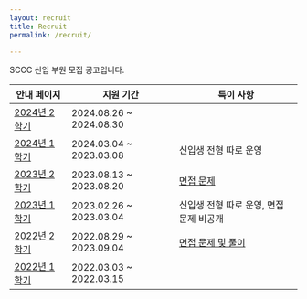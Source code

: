 ```yaml
---
layout: recruit
title: Recruit
permalink: /recruit/

---
```


SCCC 신입 부원 모집 공고입니다.

| 안내 페이지                                                  | 지원 기간               | 특이 사항                                                    |
| ------------------------------------------------------------ | ----------------------- | ------------------------------------------------------------ |
| [2024년 2학기](/recruit/2024/2/)                             | 2024.08.26 ~ 2024.08.30 |                                                              |
| [2024년 1학기](/recruit/2024/1/)                             | 2024.03.04 ~ 2023.03.08 | 신입생 전형 따로 운영                                        |
| [2023년 2학기](/recruit/2023/2/)                             | 2023.08.13 ~ 2023.08.20 | [면접 문제](https://www.acmicpc.net/workbook/view/16808)     |
| [2023년 1학기](/recruit/2023/1/)                             | 2023.02.26 ~ 2023.03.04 | 신입생 전형 따로 운영, 면접 문제 비공개                      |
| [2022년 2학기](https://docs.google.com/document/d/1Mmilw2Qeo9-lCW2-U0esuSNvaSKpNiCFdVQiDa6isJc/edit?usp=sharing) | 2022.08.29 ~ 2023.09.04 | [면접 문제 및 풀이](https://drive.google.com/file/d/1ZHw79-1WCLb8SnLJ-nRsT8J45QFxX4ZB/view?usp=sharing) |
| [2022년 1학기](https://docs.google.com/document/d/1tPbyjBZKGe7XCYD0m4xFxl6XGr9gZWmviiFqsMHMPi4/edit?usp=sharing) | 2022.03.03 ~ 2022.03.15 |                                                              |
